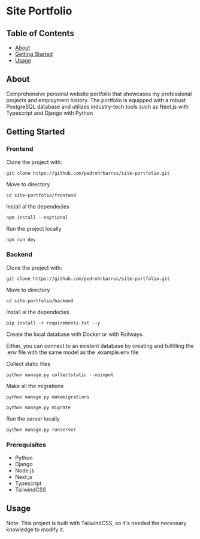 # Site Portfolio

## Table of Contents

- [About](#about)
- [Getting Started](#getting_started)
- [Usage](#usage)

## About <a name = "about"></a>

Comprehensive personal website portfolio that showcases my professional projects and employment history. The portfolio is equipped with a robust PostgreSQL database and utilizes industry-tech tools such as Next.js with Typescript and Django with Python

## Getting Started <a name = "getting_started"></a>


### Frontend

Clone the project with:

```
git clone https://github.com/pedrohrbarros/site-portfolio.git
```

Move to directory

```
cd site-portfolio/frontend
```

Install al the dependecies

```
npm install --noptional
```

Run the project locally

```
npm run dev
```

### Backend

Clone the project with:

```
git clone https://github.com/pedrohrbarros/site-portfolio.git
```

Move to directory

```
cd site-portfolio/backend
```

Install al the dependecies

```
pip install -r requirements.txt --y
```

Create the local database with Docker or with Railways.

Either, you can connect to an existent database by creating and fulfilling the .env file with the same model as the .example.env file

Collect static files

```
python manage.py collectstatic --noinput
```

Make all the migrations
```
python manage.py makemigrations
```

```
python manage.py migrate
```

Run the server locally
```
python manage.py runserver
```

### Prerequisites

- Python
- Django
- Node.js
- Next.js
- Typescript
- TailwindCSS

## Usage <a name = "usage"></a>

Note: This project is built with TailwindCSS, so it's needed the necessary knowledge to modify it.
